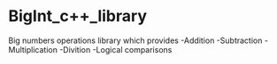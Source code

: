 # BigInt_c++_library
Big numbers operations library which provides
-Addition
-Subtraction
-Multiplication
-Divition
-Logical comparisons 
